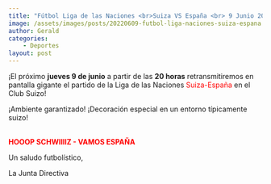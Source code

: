 ```yaml
---
title: "Fútbol Liga de las Naciones <br>Suiza VS España <br> 9 Junio 2022"
image: /assets/images/posts/20220609-futbol-liga-naciones-suiza-espana.png
author: Gerald
categories:
    - Deportes
layout: post
---
```

  
  
¡El próximo **jueves 9 de junio** a partir de las **20 horas** retransmitiremos en pantalla gigante el partido de la Liga de las Naciones <font color="red">Suiza-España</font> en el Club Suizo!  
  
¡Ambiente garantizado! ¡Decoración especial en un entorno típicamente suizo!  
    
<br>  
  
<font color="red">
<b>HOOOP SCHWIIIIZ - VAMOS ESPAÑA</b>
</font>    
  
<br>
  
Un saludo futbolístico,  
  
La Junta Directiva
  
<br>  
  
<!--<div align="center">
    <img src="/assets/images/posts/20220604-adas-rastrillo-solidario.jpg" alt="">
</div> -->

<!-- <img width="300" height="300" class="team-image rounded-circle" src="/assets/images/00_Puesto_Doris_reducido.jpg" alt=""> 
{% include image-gallery.html folder="/assets/images/posts/20220604-adas-rastrillo-solidario/" %} -->
